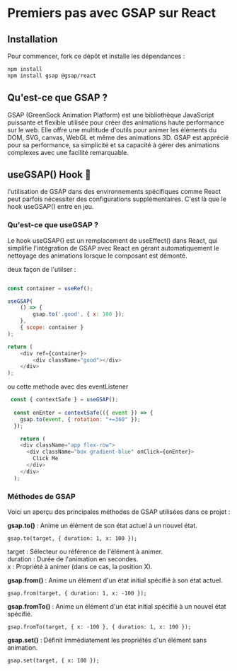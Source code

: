 
# Premiers pas avec GSAP sur React

## Installation

Pour commencer, fork ce dépôt et installe les dépendances :

```bash
npm install
npm install gsap @gsap/react
```

## Qu'est-ce que GSAP ?

GSAP (GreenSock Animation Platform) est une bibliothèque JavaScript puissante et flexible utilisée pour créer des animations haute performance sur le web. Elle offre une multitude d'outils pour animer les éléments du DOM, SVG, canvas, WebGL et même des animations 3D. GSAP est apprécié pour sa performance, sa simplicité et sa capacité à gérer des animations complexes avec une facilité remarquable.

## useGSAP() Hook 💚

 l'utilisation de GSAP dans des environnements spécifiques comme React peut parfois nécessiter des configurations supplémentaires. C'est là que le hook useGSAP() entre en jeu.

### Qu'est-ce que useGSAP ?

Le hook useGSAP() est un remplacement de useEffect() dans React, qui simplifie l'intégration de GSAP avec React en gérant automatiquement le nettoyage des animations lorsque le composant est démonté.

deux façon de l'utilser :

```javascript

const container = useRef();

useGSAP(
    () => {
        gsap.to('.good', { x: 100 });
    },
    { scope: container }
);

return (
    <div ref={container}>
        <div className="good"></div>
    </div>
);
```

ou cette methode avec des eventListener

```javascript
 const { contextSafe } = useGSAP();
  
  const onEnter = contextSafe(({ event }) => {
    gsap.to(event, { rotation: "+=360" });
  });

    return (
    <div className="app flex-row">
      <div className="box gradient-blue" onClick={onEnter}>
        Click Me
      </div>
    </div>
  );
```

### Méthodes de GSAP

Voici un aperçu des principales méthodes de GSAP utilisées dans ce projet :

**gsap.to()** : Anime un élément de son état actuel à un nouvel état.

```javasript
gsap.to(target, { duration: 1, x: 100 });
```
target : Sélecteur ou référence de l'élément à animer.  
duration : Durée de l'animation en secondes.  
x : Propriété à animer (dans ce cas, la position X).

**gsap.from()** : Anime un élément d'un état initial spécifié à son état actuel.

```javasript
gsap.from(target, { duration: 1, x: -100 });
```

**gsap.fromTo()** : Anime un élément d'un état initial spécifié à un nouvel état spécifié.
```javasript
gsap.fromTo(target, { x: -100 }, { duration: 1, x: 100 });
```

**gsap.set()** : Définit immédiatement les propriétés d'un élément sans animation.
```javasript
gsap.set(target, { x: 100 });
```